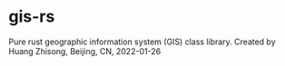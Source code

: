 # gis-rs
Pure rust geographic information system (GIS) class library. Created by Huang Zhisong, Beijing, CN, 2022-01-26
